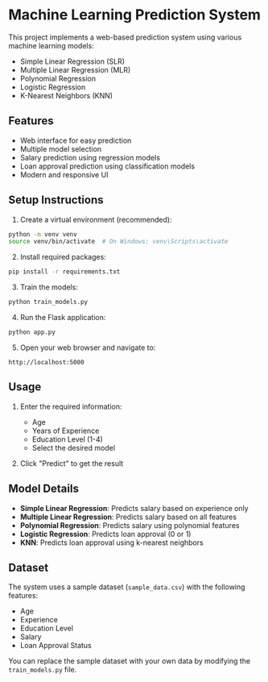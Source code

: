 # Machine Learning Prediction System

This project implements a web-based prediction system using various machine learning models:
- Simple Linear Regression (SLR)
- Multiple Linear Regression (MLR)
- Polynomial Regression
- Logistic Regression
- K-Nearest Neighbors (KNN)

## Features
- Web interface for easy prediction
- Multiple model selection
- Salary prediction using regression models
- Loan approval prediction using classification models
- Modern and responsive UI

## Setup Instructions

1. Create a virtual environment (recommended):
```bash
python -m venv venv
source venv/bin/activate  # On Windows: venv\Scripts\activate
```

2. Install required packages:
```bash
pip install -r requirements.txt
```

3. Train the models:
```bash
python train_models.py
```

4. Run the Flask application:
```bash
python app.py
```

5. Open your web browser and navigate to:
```
http://localhost:5000
```

## Usage

1. Enter the required information:
   - Age
   - Years of Experience
   - Education Level (1-4)
   - Select the desired model

2. Click "Predict" to get the result

## Model Details

- **Simple Linear Regression**: Predicts salary based on experience only
- **Multiple Linear Regression**: Predicts salary based on all features
- **Polynomial Regression**: Predicts salary using polynomial features
- **Logistic Regression**: Predicts loan approval (0 or 1)
- **KNN**: Predicts loan approval using k-nearest neighbors

## Dataset

The system uses a sample dataset (`sample_data.csv`) with the following features:
- Age
- Experience
- Education Level
- Salary
- Loan Approval Status

You can replace the sample dataset with your own data by modifying the `train_models.py` file. 